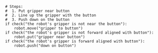 

    # Steps:
    #  1. Put gripper near button
    #  2. Line up the gripper with the button
    #  3. Push down on the button
    if check("the robot's gripper is not near the button"):
        robot.move("gripper to button")
    if check("the robot's gripper is not forward aligned with button"):
        robot.put("gripper near button")
    if check("the robot's gripper is forward aligned with button"):
        robot.push("down on button")